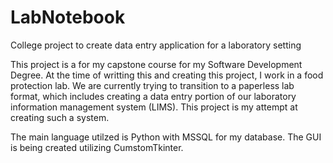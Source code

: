 # LabNotebook
College project to create data entry application for a laboratory setting

This project is a for my capstone course for my Software Development Degree.
At the time of writting this and creating this project, I work in a food protection lab. We are currently trying to transition to a paperless lab format, which includes creating a data entry portion of our laboratory information management system (LIMS). This project is my attempt at creating such a system.

The main language utilzed is Python with MSSQL for my database.
The GUI is being created utilizing CumstomTkinter.
